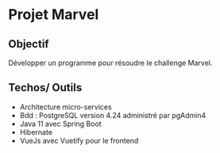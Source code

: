 # Projet Marvel

## Objectif

Développer un programme pour résoudre le challenge Marvel.

## Techos/ Outils

- Architecture micro-services
- Bdd : PostgreSQL version 4.24 administré par pgAdmin4
- Java 11 avec Spring Boot
- Hibernate
- VueJs avec Vuetify pour le frontend
